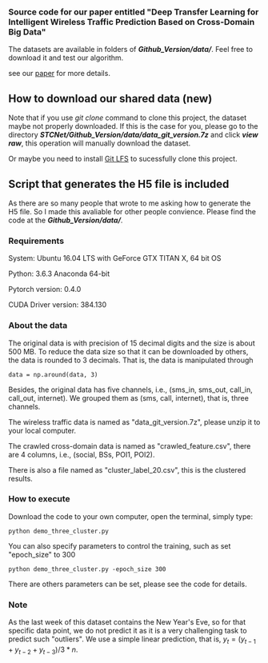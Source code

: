 ### Source code for our paper entitled "Deep Transfer Learning for Intelligent Wireless Traffic Prediction Based on Cross-Domain Big Data"

The datasets are available in folders of ***Github_Version/data/***. Feel free to download it and test our algorithm.

see our [paper](https://chuanting.github.io/pdf/ieee_jsac_2019.pdf) for more details.

## How to download our shared data (new)

Note that if you use *git clone* command to clone this project, the dataset maybe not properly downloaded. If this is the case for you, please go to the directory ***STCNet/Github_Version/data/data_git_version.7z*** and click ***view raw***, this operation will manually download the dataset.

Or maybe you need to install [Git LFS](https://git-lfs.github.com/) to sucessfully clone this project.

## Script that generates the H5 file is included

As there are so many people that wrote to me asking how to generate the H5 file. So I made this avaliable for other people convience. Please find the code at the ***Github_Version/data/***.


### Requirements
System: Ubuntu 16.04 LTS with GeForce GTX TITAN X, 64 bit OS 

Python: 3.6.3 Anaconda 64-bit

Pytorch version: 0.4.0

CUDA Driver version: 384.130


### About the data
The original data is with precision of 15 decimal digits and the size is about 500 MB. To reduce the data size so that it can be downloaded by others, the data is rounded to 3 decimals. That is, the data is manipulated through
```
data = np.around(data, 3)
```
Besides, the original data has five channels, i.e., (sms_in, sms_out, call_in, call_out, internet). We grouped them as (sms, call, internet), that is, three channels.

The wireless traffic data is named as "data_git_version.7z", please unzip it to your local computer.

The crawled cross-domain data is named as "crawled_feature.csv", there are 4 columns, i.e., (social, BSs, POI1, POI2).

There is also a file named as "cluster_label_20.csv", this is the clustered results.

### How to execute
Download the code to your own computer, open the terminal, simply type:
```
python demo_three_cluster.py
```

You can also specify parameters to control the training, such as set "epoch_size" to 300

```
python demo_three_cluster.py -epoch_size 300
```

There are others parameters can be set, please see the code for details.


### Note
As the last week of this dataset contains the New Year's Eve, so for that specific data point, we do not predict it as it is a very challenging task to predict such "outliers". We use a simple linear prediction, that is, $y_t = (y_{t-1}+y_{t-2}+y_{t-3})/3*n$.
